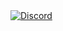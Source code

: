 <!-- ![Discord](https://discord.c99.nl/widget/theme-3/173557815326015488.png) -->
<a href="https://discord.com/users/173557815326015488">
<img src="https://discord.c99.nl/widget/theme-3/173557815326015488.png" alt="Discord"/>
</a>
